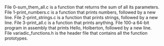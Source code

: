 File 0-sum_them_all.c is a function that returns the sum of all its parameters.
File 1-print_numbers.c is a function that prints numbers, followed by a new line.
File 2-print_strings.c is a function that prints strings, followed by a new line.
File 3-print_all.c is a function that prints anything.
File 100-a 64-bit program in assembly that prints Hello, Holberton, followed by a new line.  
File variadic_functions.h is the header file that contains all the function prototypes.